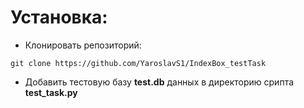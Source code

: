 # Установка:
* Клонировать репозиторий:
```
git clone https://github.com/YaroslavS1/IndexBox_testTask
```
* Добавить тестовую базу **test.db** данных в директорию срипта **test_task.py**
